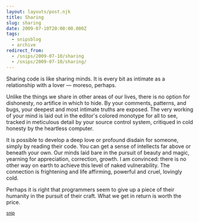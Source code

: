 ```yaml
---
layout: layouts/post.njk
title: Sharing
slug: sharing
date: 2009-07-10T20:00:00.000Z
tags:
  - snipsblog
  - archive
redirect_from:
  - /snips/2009-07-10/sharing
  - /snips/2009-07-10/sharing/
---
```

Sharing code is like sharing minds.  It is every bit as intimate as a relationship with a lover — moreso, perhaps.  

Unlike the things we share in other areas of our lives, there is no option for dishonesty, no artifice in which to hide.  By your comments, patterns, and bugs, your deepest and most intimate truths are exposed.  The very working of your mind is laid out in the editor's colored monotype for all to see, tracked in meticulous detail by your source control system, critiqued in cold honesty by the heartless computer.

It is possible to develop a deep love or profound disdain for someone, simply by reading their code.  You can get a sense of intellects far above or beneath your own.  Our minds laid bare in the pursuit of beauty and magic, yearning for appreciation, correction, growth.  I am convinced: there is no other way on earth to achieve this level of naked vulnerability.  The connection is frightening and life affirming, powerful and cruel, lovingly cold.

Perhaps it is right that programmers seem to give up a piece of their humanity in the pursuit of their craft.  What we get in return is worth the price.

<small>[snip](https://github.com/isaacs/snips)</small>
